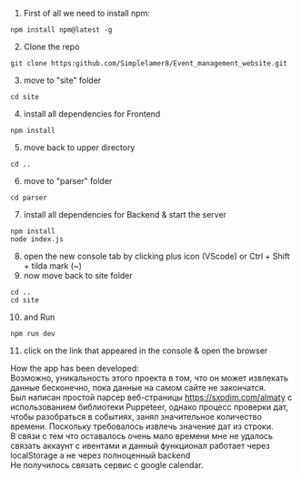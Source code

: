 1) First of all we need to install npm:
```
npm install npm@latest -g
```
2) Clone the repo
```
git clone https:github.com/Simplelamer8/Event_management_website.git
```
3) move to "site" folder
```
cd site
```
4) install all dependencies for Frontend
```
npm install 
```
5) move back to upper directory
```
cd ..
```
6) move to "parser" folder
```
cd parser
```
7) install all dependencies for Backend & start the server
```
npm install 
node index.js
```
8) open the new console tab by clicking plus icon (VScode) or Ctrl + Shift + tilda mark (~)
9) now move back to site folder
```
cd ..
cd site
```
10) and Run
```
npm run dev
```
11) click on the link that appeared in the console & open the browser



How the app has been developed:  
Возможно, уникальность этого проекта в том, что он может извлекать данные бесконечно, пока данные на самом сайте не закончатся.  
Был написан простой парсер веб-страницы https://sxodim.com/almaty с использованием библиотеки Puppeteer, однако процесс проверки дат,
чтобы разобраться в событиях, занял значительное количество времени. Поскольку требовалось извлечь значение дат из строки.  
В связи с тем что оставалось очень мало времени мне не удалось связать аккаунт с ивентами и данный функционал работает через localStorage а не через полноценный backend  
Не получилось связать сервис с google calendar. 

